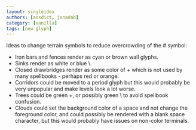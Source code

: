 ```yaml
---
layout: singleidea
authors: [aosdict, jonadab]
category: [vanilla]
tags: [new glyph]
---
```

Ideas to change terrain symbols to reduce overcrowding of the # symbol:
* Iron bars and fences render as cyan or brown wall glyphs.
* Sinks render as white or blue \\.
* Closed drawbridges render as some color of + which is not used by many
  spellbooks - perhaps red or orange.
* Corridors could be moved to a period glyph but this would probably be very
  unpopular and make levels look a lot worse.
* Trees could be green +, or possibly green \\ to avoid spellbook confusion.
* Clouds could set the background color of a space and not change the foreground
  color, and could possibly be rendered with a blank space character, but this
  would probably have issues on non-color terminals.

